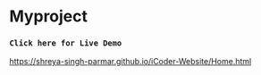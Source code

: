 # Myproject
### `Click here for Live Demo`
https://shreya-singh-parmar.github.io/iCoder-Website/Home.html
